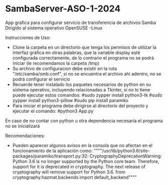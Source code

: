 # SambaServer-ASO-1-2024

App grafica para configurar servicio de transferencia de archivos Samba
Dirigido al sistema operativo OpenSUSE -Linux

Instrucciones de Uso:

- Clone la carpeta en un directorio que tenga los permisos de utilizar la interfaz gráfica
  en otras palabras, que la variable display esté configurada correctamente, de lo contrario el programa no se podrá iniciar (le recomendamos la carpeta /tmp)
- Su archivo de configuracion debe existir en la ruta "/etc/samba/smb.conf", si no se encuentra el
  archivo ahi adentro, no se podrá configurar el servicio
- Recuerde tener instalado los paquetes necesarios de python en su sistema operativo, incluyendo
  relacionadas a Tkinter, si no lo tiene puede ejecutar estos comandos:
  #sudo zypper install python3-tk
  #sudo zypper install python3-pillow
  #sudo pip install paramiko
- Para iniciar el programa debe dirigirse al directorio del proyecto y ejecutar el comando:
  #python3 App.py

En caso de no contar con python u otra dependencia necesaria el programa no se inicializará

Recomendaciones:

- Pueden aparecer algunos avisos en la consola que no afectan en el funcionamiento de la aplicación como:
  """"/usr/lib/python3.6/site-packages/paramiko/transport.py:32: CryptographyDeprecationWarning: Python 3.6 is no longer supported by the Python core team. Therefore, support for it is deprecated in cryptography. The next release of cryptography will remove support for Python 3.6.
  from cryptography.hazmat.backends import default_backend""""
